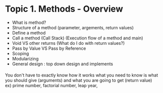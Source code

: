 
# Topic 1. Methods - Overview

- What is method?
- Structure of a method (parameter, argements, return values)
- Define a method
- Call a method (Call Stack) (Execution flow of a method and main)
-	Void VS other returns (What do I do with return values?)
-	Pass by Value VS Pass by Reference
-	Scoping
-	Modularizing
-	General design : top down design and implements

####
####
####
####
####

You don't have to exactly know how it works
what you need to know is what you should give (arguments) and what you are going to get (return value)
ex) prime number, factorial number, leap year, 
